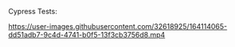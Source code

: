 Cypress Tests:


https://user-images.githubusercontent.com/32618925/164114065-dd51adb7-9c4d-4741-b0f5-13f3cb3756d8.mp4

